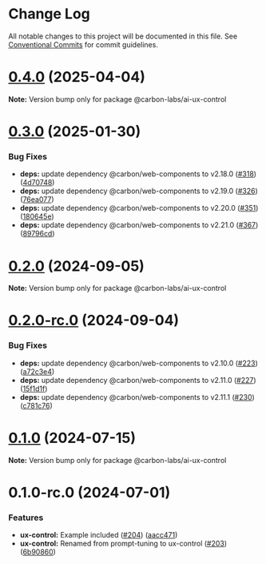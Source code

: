 # Change Log

All notable changes to this project will be documented in this file.
See [Conventional Commits](https://conventionalcommits.org) for commit guidelines.

# [0.4.0](https://github.com/carbon-design-system/carbon-labs/compare/@carbon-labs/ai-ux-control@0.3.0...@carbon-labs/ai-ux-control@0.4.0) (2025-04-04)

**Note:** Version bump only for package @carbon-labs/ai-ux-control





# [0.3.0](https://github.com/carbon-design-system/carbon-labs/compare/@carbon-labs/ai-ux-control@0.1.0-rc.0...@carbon-labs/ai-ux-control@0.3.0) (2025-01-30)


### Bug Fixes

* **deps:** update dependency @carbon/web-components to v2.18.0 ([#318](https://github.com/carbon-design-system/carbon-labs/issues/318)) ([4d70748](https://github.com/carbon-design-system/carbon-labs/commit/4d707483ceb69b728c75b4e05746eccbf2d2edb9))
* **deps:** update dependency @carbon/web-components to v2.19.0 ([#326](https://github.com/carbon-design-system/carbon-labs/issues/326)) ([76ea077](https://github.com/carbon-design-system/carbon-labs/commit/76ea077a3b1aa313e47b399cd9cea865d9d37641))
* **deps:** update dependency @carbon/web-components to v2.20.0 ([#351](https://github.com/carbon-design-system/carbon-labs/issues/351)) ([180645e](https://github.com/carbon-design-system/carbon-labs/commit/180645e976108e588d302dffb2b93fa8c2e688da))
* **deps:** update dependency @carbon/web-components to v2.21.0 ([#367](https://github.com/carbon-design-system/carbon-labs/issues/367)) ([89796cd](https://github.com/carbon-design-system/carbon-labs/commit/89796cdbf0cf36a338102638362855d5ebc76bf5))





# [0.2.0](https://github.com/carbon-design-system/carbon-labs/compare/@carbon-labs/ai-ux-control@0.2.0-rc.0...@carbon-labs/ai-ux-control@0.2.0) (2024-09-05)

**Note:** Version bump only for package @carbon-labs/ai-ux-control





# [0.2.0-rc.0](https://github.com/carbon-design-system/carbon-labs/compare/@carbon-labs/ai-ux-control@0.1.0-rc.0...@carbon-labs/ai-ux-control@0.2.0-rc.0) (2024-09-04)


### Bug Fixes

* **deps:** update dependency @carbon/web-components to v2.10.0 ([#223](https://github.com/carbon-design-system/carbon-labs/issues/223)) ([a72c3e4](https://github.com/carbon-design-system/carbon-labs/commit/a72c3e4bc8dbd4063feac9352490ded6819e432c))
* **deps:** update dependency @carbon/web-components to v2.11.0 ([#227](https://github.com/carbon-design-system/carbon-labs/issues/227)) ([15f1d1f](https://github.com/carbon-design-system/carbon-labs/commit/15f1d1f75f31dbd9cfbb46cbfcb96b02492dbd4d))
* **deps:** update dependency @carbon/web-components to v2.11.1 ([#230](https://github.com/carbon-design-system/carbon-labs/issues/230)) ([c781c76](https://github.com/carbon-design-system/carbon-labs/commit/c781c76d23d4d268c77ea4dc3f98a38c898f2d51))





# [0.1.0](https://github.com/carbon-design-system/carbon-labs/compare/@carbon-labs/ai-ux-control@0.1.0-rc.0...@carbon-labs/ai-ux-control@0.1.0) (2024-07-15)

**Note:** Version bump only for package @carbon-labs/ai-ux-control





# 0.1.0-rc.0 (2024-07-01)


### Features

* **ux-control:** Example included ([#204](https://github.com/carbon-design-system/carbon-labs/issues/204)) ([aacc471](https://github.com/carbon-design-system/carbon-labs/commit/aacc471bd702f2ef957ba2e2c40b70d768b39b60))
* **ux-control:** Renamed from prompt-tuning to ux-control ([#203](https://github.com/carbon-design-system/carbon-labs/issues/203)) ([6b90860](https://github.com/carbon-design-system/carbon-labs/commit/6b9086077100820708d240c9f57ddc7b21a0c41a))
